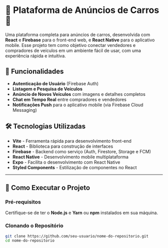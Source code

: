 # 🚗 Plataforma de Anúncios de Carros 🚗

Uma plataforma completa para anúncios de carros, desenvolvida com **React** e **Firebase** para o front-end web, e **React Native** para o aplicativo mobile. Esse projeto tem como objetivo conectar vendedores e compradores de veículos em um ambiente fácil de usar, com uma experiência rápida e intuitiva.

## 📌 Funcionalidades

- **Autenticação de Usuário** (Firebase Auth)
- **Listagem e Pesquisa de Veículos**
- **Anúncio de Novos Veículos** com imagens e detalhes completos
- **Chat em Tempo Real** entre compradores e vendedores
- **Notificações Push** para o aplicativo mobile (via Firebase Cloud Messaging)

## 🛠️ Tecnologias Utilizadas

- **Vite** - Ferramenta rápida para desenvolvimento front-end
- **React** - Biblioteca para construção de interfaces
- **Firebase** - Backend como serviço (Auth, Firestore, Storage e FCM)
- **React Native** - Desenvolvimento mobile multiplataforma
- **Expo** - Facilita o desenvolvimento com React Native
- **Styled Components** - Estilização de componentes no React

---

## 🚀 Como Executar o Projeto

### Pré-requisitos

Certifique-se de ter o **Node.js** e **Yarn** ou **npm** instalados em sua máquina.

### Clonando o Repositório

```bash
git clone https://github.com/seu-usuario/nome-do-repositorio.git
cd nome-do-repositorio
